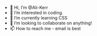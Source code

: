 - 👋 Hi, I’m @Ali-Kerr
- 👀 I’m interested in coding.
- 🌱 I’m currently learning CSS
- 💞️ I’m looking to collaborate on anything! 
- 📫 How to reach me - email is best

<!---
Ali-Kerr/Ali-Kerr is a ✨ special ✨ repository because its `README.md` (this file) appears on your GitHub profile.
You can click the Preview link to take a look at your changes.
--->
